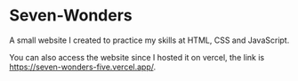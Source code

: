 # Seven-Wonders
A small website I created to practice my skills at HTML, CSS and JavaScript.

You can also access the website since I hosted it on vercel, the link is https://seven-wonders-five.vercel.app/.
